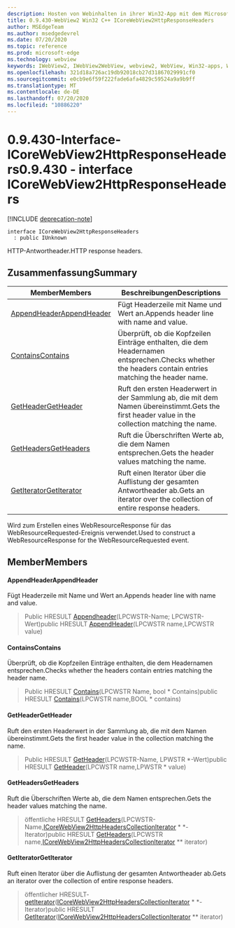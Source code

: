```yaml
---
description: Hosten von Webinhalten in ihrer Win32-App mit dem Microsoft Edge WebView2-Steuerelement
title: 0.9.430-WebView2 Win32 C++ ICoreWebView2HttpResponseHeaders
author: MSEdgeTeam
ms.author: msedgedevrel
ms.date: 07/20/2020
ms.topic: reference
ms.prod: microsoft-edge
ms.technology: webview
keywords: IWebView2, IWebView2WebView, webview2, WebView, Win32-apps, Win32, Edge, ICoreWebView2, ICoreWebView2Host, Browser-Steuerelement, Edge-HTML
ms.openlocfilehash: 321d18a726ac19db92018cb27d31867029991cf0
ms.sourcegitcommit: e0cb9e6f59f222fade6afa4829c59524a9a9b9ff
ms.translationtype: MT
ms.contentlocale: de-DE
ms.lasthandoff: 07/20/2020
ms.locfileid: "10886220"
---
```

# <span data-ttu-id="ebf41-104">0.9.430-Interface-ICoreWebView2HttpResponseHeaders</span><span class="sxs-lookup"><span data-stu-id="ebf41-104">0.9.430 - interface ICoreWebView2HttpResponseHeaders</span></span> 

[!INCLUDE [deprecation-note](../../includes/deprecation-note.md)]

```
interface ICoreWebView2HttpResponseHeaders
  : public IUnknown
```

<span data-ttu-id="ebf41-105">HTTP-Antwortheader.</span><span class="sxs-lookup"><span data-stu-id="ebf41-105">HTTP response headers.</span></span>

## <span data-ttu-id="ebf41-106">Zusammenfassung</span><span class="sxs-lookup"><span data-stu-id="ebf41-106">Summary</span></span>

 <span data-ttu-id="ebf41-107">Member</span><span class="sxs-lookup"><span data-stu-id="ebf41-107">Members</span></span>                        | <span data-ttu-id="ebf41-108">Beschreibungen</span><span class="sxs-lookup"><span data-stu-id="ebf41-108">Descriptions</span></span>
--------------------------------|---------------------------------------------
[<span data-ttu-id="ebf41-109">AppendHeader</span><span class="sxs-lookup"><span data-stu-id="ebf41-109">AppendHeader</span></span>](#appendheader) | <span data-ttu-id="ebf41-110">Fügt Headerzeile mit Name und Wert an.</span><span class="sxs-lookup"><span data-stu-id="ebf41-110">Appends header line with name and value.</span></span>
[<span data-ttu-id="ebf41-111">Contains</span><span class="sxs-lookup"><span data-stu-id="ebf41-111">Contains</span></span>](#contains) | <span data-ttu-id="ebf41-112">Überprüft, ob die Kopfzeilen Einträge enthalten, die dem Headernamen entsprechen.</span><span class="sxs-lookup"><span data-stu-id="ebf41-112">Checks whether the headers contain entries matching the header name.</span></span>
[<span data-ttu-id="ebf41-113">GetHeader</span><span class="sxs-lookup"><span data-stu-id="ebf41-113">GetHeader</span></span>](#getheader) | <span data-ttu-id="ebf41-114">Ruft den ersten Headerwert in der Sammlung ab, die mit dem Namen übereinstimmt.</span><span class="sxs-lookup"><span data-stu-id="ebf41-114">Gets the first header value in the collection matching the name.</span></span>
[<span data-ttu-id="ebf41-115">GetHeaders</span><span class="sxs-lookup"><span data-stu-id="ebf41-115">GetHeaders</span></span>](#getheaders) | <span data-ttu-id="ebf41-116">Ruft die Überschriften Werte ab, die dem Namen entsprechen.</span><span class="sxs-lookup"><span data-stu-id="ebf41-116">Gets the header values matching the name.</span></span>
[<span data-ttu-id="ebf41-117">GetIterator</span><span class="sxs-lookup"><span data-stu-id="ebf41-117">GetIterator</span></span>](#getiterator) | <span data-ttu-id="ebf41-118">Ruft einen Iterator über die Auflistung der gesamten Antwortheader ab.</span><span class="sxs-lookup"><span data-stu-id="ebf41-118">Gets an iterator over the collection of entire response headers.</span></span>

<span data-ttu-id="ebf41-119">Wird zum Erstellen eines WebResourceResponse für das WebResourceRequested-Ereignis verwendet.</span><span class="sxs-lookup"><span data-stu-id="ebf41-119">Used to construct a WebResourceResponse for the WebResourceRequested event.</span></span>

## <span data-ttu-id="ebf41-120">Member</span><span class="sxs-lookup"><span data-stu-id="ebf41-120">Members</span></span>

#### <span data-ttu-id="ebf41-121">AppendHeader</span><span class="sxs-lookup"><span data-stu-id="ebf41-121">AppendHeader</span></span> 

<span data-ttu-id="ebf41-122">Fügt Headerzeile mit Name und Wert an.</span><span class="sxs-lookup"><span data-stu-id="ebf41-122">Appends header line with name and value.</span></span>

> <span data-ttu-id="ebf41-123">Public HRESULT [Appendheader](#appendheader)(LPCWSTR-Name; LPCWSTR-Wert)</span><span class="sxs-lookup"><span data-stu-id="ebf41-123">public HRESULT [AppendHeader](#appendheader)(LPCWSTR name,LPCWSTR value)</span></span>

#### <span data-ttu-id="ebf41-124">Contains</span><span class="sxs-lookup"><span data-stu-id="ebf41-124">Contains</span></span> 

<span data-ttu-id="ebf41-125">Überprüft, ob die Kopfzeilen Einträge enthalten, die dem Headernamen entsprechen.</span><span class="sxs-lookup"><span data-stu-id="ebf41-125">Checks whether the headers contain entries matching the header name.</span></span>

> <span data-ttu-id="ebf41-126">Public HRESULT [Contains](#contains)(LPCWSTR Name, bool \* Contains)</span><span class="sxs-lookup"><span data-stu-id="ebf41-126">public HRESULT [Contains](#contains)(LPCWSTR name,BOOL \* contains)</span></span>

#### <span data-ttu-id="ebf41-127">GetHeader</span><span class="sxs-lookup"><span data-stu-id="ebf41-127">GetHeader</span></span> 

<span data-ttu-id="ebf41-128">Ruft den ersten Headerwert in der Sammlung ab, die mit dem Namen übereinstimmt.</span><span class="sxs-lookup"><span data-stu-id="ebf41-128">Gets the first header value in the collection matching the name.</span></span>

> <span data-ttu-id="ebf41-129">Public HRESULT [GetHeader](#getheader)(LPCWSTR-Name, LPWSTR \*-Wert)</span><span class="sxs-lookup"><span data-stu-id="ebf41-129">public HRESULT [GetHeader](#getheader)(LPCWSTR name,LPWSTR \* value)</span></span>

#### <span data-ttu-id="ebf41-130">GetHeaders</span><span class="sxs-lookup"><span data-stu-id="ebf41-130">GetHeaders</span></span> 

<span data-ttu-id="ebf41-131">Ruft die Überschriften Werte ab, die dem Namen entsprechen.</span><span class="sxs-lookup"><span data-stu-id="ebf41-131">Gets the header values matching the name.</span></span>

> <span data-ttu-id="ebf41-132">öffentliche HRESULT [GetHeaders](#getheaders)(LPCWSTR-Name,[ICoreWebView2HttpHeadersCollectionIterator](ICoreWebView2HttpHeadersCollectionIterator.md) \* \*-Iterator)</span><span class="sxs-lookup"><span data-stu-id="ebf41-132">public HRESULT [GetHeaders](#getheaders)(LPCWSTR name,[ICoreWebView2HttpHeadersCollectionIterator](ICoreWebView2HttpHeadersCollectionIterator.md) \*\* iterator)</span></span>

#### <span data-ttu-id="ebf41-133">GetIterator</span><span class="sxs-lookup"><span data-stu-id="ebf41-133">GetIterator</span></span> 

<span data-ttu-id="ebf41-134">Ruft einen Iterator über die Auflistung der gesamten Antwortheader ab.</span><span class="sxs-lookup"><span data-stu-id="ebf41-134">Gets an iterator over the collection of entire response headers.</span></span>

> <span data-ttu-id="ebf41-135">öffentlicher HRESULT- [getIterator](#getiterator)([ICoreWebView2HttpHeadersCollectionIterator](ICoreWebView2HttpHeadersCollectionIterator.md) \* \*-Iterator)</span><span class="sxs-lookup"><span data-stu-id="ebf41-135">public HRESULT [GetIterator](#getiterator)([ICoreWebView2HttpHeadersCollectionIterator](ICoreWebView2HttpHeadersCollectionIterator.md) \*\* iterator)</span></span>

